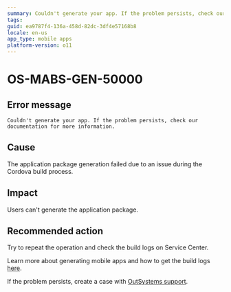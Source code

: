 ```yaml
---
summary: Couldn't generate your app. If the problem persists, check our documentation for more information.
tags:
guid: ea9787f4-136a-458d-82dc-3df4e57168b8
locale: en-us
app_type: mobile apps
platform-version: o11
---
```


# OS-MABS-GEN-50000

## Error message

`Couldn't generate your app. If the problem persists, check our documentation for more information.`

## Cause

The application package generation failed due to an issue during the Cordova build process.

## Impact

Users can't generate the application package.

## Recommended action

Try to repeat the operation and check the build logs on Service Center.

Learn more about generating mobile apps and how to get the build logs [here](https://success.outsystems.com/Documentation/11/Delivering_Mobile_Apps/Generate_and_Distribute_Your_Mobile_App#download-mobile-app-build-logs).

If the problem persists, create a case with [OutSystems support](https://www.outsystems.com/support/portal/open-support-case?ErrorCode=OS-MABS-GEN-50000).
